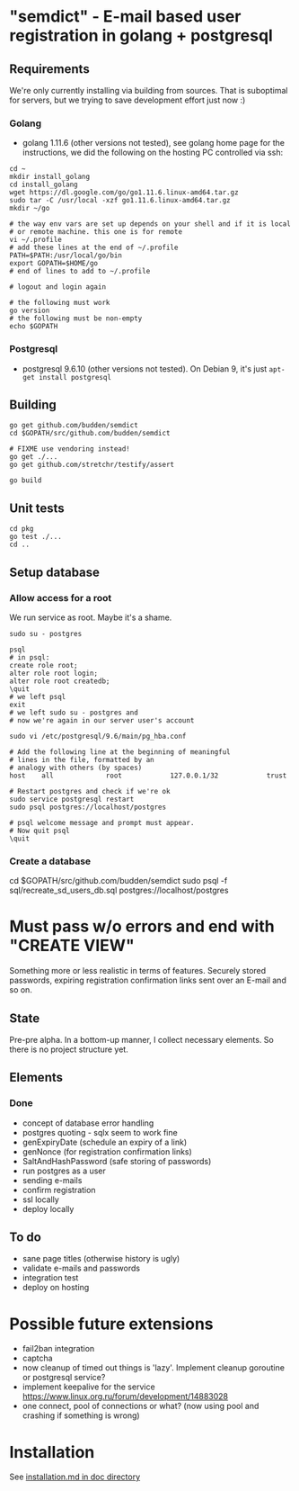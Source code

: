 # "semdict" - E-mail based user registration in golang + postgresql

## Requirements
We're only currently installing via building from sources. That is suboptimal for servers, 
but we trying to save development effort just now :)

### Golang
- golang 1.11.6 (other versions not tested), see golang home page for the instructions, we did the following
on the hosting PC controlled via ssh:
```
cd ~
mkdir install_golang
cd install_golang
wget https://dl.google.com/go/go1.11.6.linux-amd64.tar.gz
sudo tar -C /usr/local -xzf go1.11.6.linux-amd64.tar.gz
mkdir ~/go

# the way env vars are set up depends on your shell and if it is local
# or remote machine. this one is for remote
vi ~/.profile
# add these lines at the end of ~/.profile
PATH=$PATH:/usr/local/go/bin
export GOPATH=$HOME/go
# end of lines to add to ~/.profile

# logout and login again

# the following must work
go version 
# the following must be non-empty
echo $GOPATH
```

### Postgresql
- postgresql 9.6.10 (other versions not tested). On Debian 9, it's just `apt-get install postgresql`

## Building

```
go get github.com/budden/semdict
cd $GOPATH/src/github.com/budden/semdict

# FIXME use vendoring instead!
go get ./...
go get github.com/stretchr/testify/assert

go build
```

## Unit tests
```
cd pkg
go test ./...
cd ..
```

## Setup database

### Allow access for a root
We run service as root. Maybe it's a shame.
```
sudo su - postgres

psql
# in psql:
create role root;
alter role root login;
alter role root createdb;
\quit
# we left psql
exit
# we left sudo su - postgres and 
# now we're again in our server user's account

sudo vi /etc/postgresql/9.6/main/pg_hba.conf

# Add the following line at the beginning of meaningful 
# lines in the file, formatted by an 
# analogy with others (by spaces)
host    all             root            127.0.0.1/32            trust

# Restart postgres and check if we're ok
sudo service postgresql restart
sudo psql postgres://localhost/postgres

# psql welcome message and prompt must appear. 
# Now quit psql
\quit
```

### Create a database

cd $GOPATH/src/github.com/budden/semdict
sudo psql -f sql/recreate_sd_users_db.sql postgres://localhost/postgres

# Must pass w/o errors and end with "CREATE VIEW"



Something more or less realistic in terms of features. Securely stored passwords, expiring registration confirmation links sent over an E-mail and so on.

## State
Pre-pre alpha. In a bottom-up manner, I collect necessary elements. So
there is no project structure yet. 

## Elements

### Done 
- concept of database error handling
- postgres quoting - sqlx seem to work fine
- genExpiryDate (schedule an expiry of a link)
- genNonce (for registration confirmation links)
- SaltAndHashPassword (safe storing of passwords)
- run postgres as a user 
- sending e-mails
- confirm registration
- ssl locally
- deploy locally


## To do
- sane page titles (otherwise history is ugly)
- validate e-mails and passwords
- integration test
- deploy on hosting

# Possible future extensions
- fail2ban integration
- captcha
- now cleanup of timed out things is 'lazy'. Implement cleanup goroutine or postgresql service? 
- implement keepalive for the service https://www.linux.org.ru/forum/development/14883028
- one connect, pool of connections or what? (now using pool and crashing if something is wrong)

# Installation 
See [installation.md in doc directory](doc/installation.md)